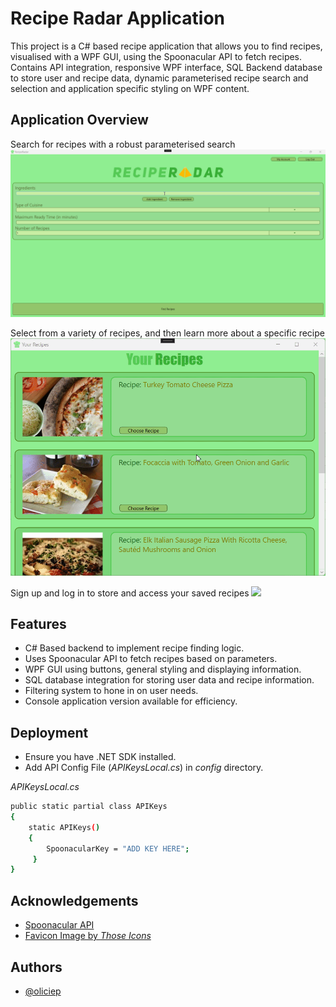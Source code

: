 # Recipe Radar Application

This project is a C# based recipe application that allows you to find recipes, visualised with a WPF GUI, using the Spoonacular API to fetch recipes. Contains API integration, responsive WPF interface, SQL Backend database to store user and recipe data, dynamic parameterised recipe search and selection and application specific styling on WPF content.
## Application Overview

Search for recipes with a robust parameterised search
![](https://github.com/oliciep/Recipe_Radar/blob/main/demos/searchGif.gif) 

Select from a variety of recipes, and then learn more about a specific recipe
![](https://github.com/oliciep/Recipe_Radar/blob/main/demos/infoGif.gif) 

Sign up and log in to store and access your saved recipes
![](https://github.com/oliciep/Recipe_Radar/blob/main/demos/loginGif.gif) 


## Features

- C# Based backend to implement recipe finding logic.
- Uses Spoonacular API to fetch recipes based on parameters.
- WPF GUI using buttons, general styling and displaying information.
- SQL database integration for storing user data and recipe information.
- Filtering system to hone in on user needs.
- Console application version available for efficiency.






## Deployment

- Ensure you have .NET SDK installed.
- Add API Config File (_APIKeysLocal.cs_) in *config* directory.

_APIKeysLocal.cs_

```bash
public static partial class APIKeys
{
    static APIKeys()
    {
        SpoonacularKey = "ADD KEY HERE";
     }
}
```


## Acknowledgements

 - [Spoonacular API](https://spoonacular.com/food-api)
 - [Favicon Image by _Those Icons_](https://www.flaticon.com/free-icon/chef_483841?term=chef+hat&page=1&position=6&origin=search&related_id=483841)


## Authors

- [@oliciep](https://www.github.com/oliciep)

